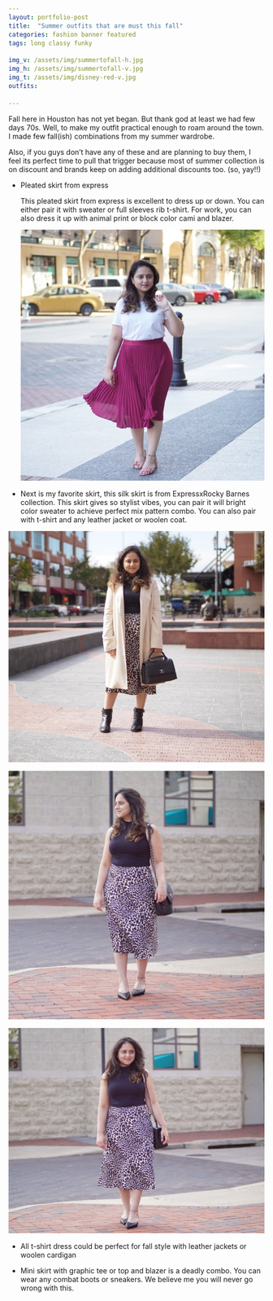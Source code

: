 ```yaml
---
layout: portfolio-post
title:  "Summer outfits that are must this fall"
categories: fashion banner featured
tags: long classy funky

img_v: /assets/img/summertofall-h.jpg
img_h: /assets/img/summertofall-v.jpg
img_t: /assets/img/disney-red-v.jpg
outfits:
 
---
```

Fall here in Houston has not yet began. But thank god at least we had few days
70s. Well, to make my outfit practical enough to roam around the town. I made
few fall(ish) combinations from my summer wardrobe.

Also, if you guys don’t have any of these and are planning to buy them, I feel
its perfect time to pull that trigger because most of summer collection is on
discount and brands keep on adding additional discounts too. (so, yay!!)

-   Pleated skirt from express

    This pleated skirt from express is excellent to dress up or down. You can
    either pair it with sweater or full sleeves rib t-shirt. For work, you can
    also dress it up with animal print or block color cami and blazer.

    ![](media/4aeca9743c80d875bc99a5c4432dbe51.jpg)

-   Next is my favorite skirt, this silk skirt is from ExpressxRocky Barnes
    collection. This skirt gives so stylist vibes, you can pair it will bright
    color sweater to achieve perfect mix pattern combo. You can also pair with
    t-shirt and any leather jacket or woolen coat.

![](media/69cbc16dc3f6802742ff7a68fcacdb87.jpg)

![](media/abbb19175864ff1e8ab13657a459d074.jpg)

![](media/cb6dba8a45c0fe99b9b4eb09702db058.jpg)

-   All t-shirt dress could be perfect for fall style with leather jackets or
    woolen cardigan

-   Mini skirt with graphic tee or top and blazer is a deadly combo. You can
    wear any combat boots or sneakers. We believe me you will never go wrong
    with this.
